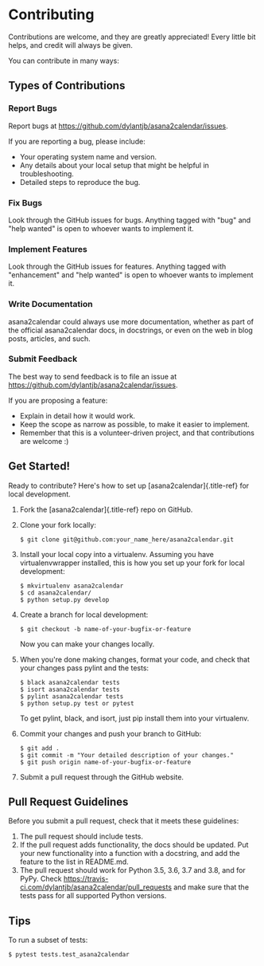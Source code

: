 # Contributing

Contributions are welcome, and they are greatly appreciated! Every
little bit helps, and credit will always be given.

You can contribute in many ways:

## Types of Contributions

### Report Bugs

Report bugs at <https://github.com/dylantjb/asana2calendar/issues>.

If you are reporting a bug, please include:

-   Your operating system name and version.
-   Any details about your local setup that might be helpful in
    troubleshooting.
-   Detailed steps to reproduce the bug.

### Fix Bugs

Look through the GitHub issues for bugs. Anything tagged with "bug"
and "help wanted" is open to whoever wants to implement it.

### Implement Features

Look through the GitHub issues for features. Anything tagged with
"enhancement" and "help wanted" is open to whoever wants to
implement it.

### Write Documentation

asana2calendar could always use more documentation, whether as part of the
official asana2calendar docs, in docstrings, or even on the web in blog
posts, articles, and such.

### Submit Feedback

The best way to send feedback is to file an issue at
<https://github.com/dylantjb/asana2calendar/issues>.

If you are proposing a feature:

-   Explain in detail how it would work.
-   Keep the scope as narrow as possible, to make it easier to
    implement.
-   Remember that this is a volunteer-driven project, and that
    contributions are welcome :)

## Get Started!

Ready to contribute? Here's how to set up [asana2calendar]{.title-ref}
for local development.

1.  Fork the [asana2calendar]{.title-ref} repo on GitHub.

2.  Clone your fork locally:

    ``` shell
    $ git clone git@github.com:your_name_here/asana2calendar.git
    ```

3.  Install your local copy into a virtualenv. Assuming you have
    virtualenvwrapper installed, this is how you set up your fork for
    local development:

    ``` shell
    $ mkvirtualenv asana2calendar
    $ cd asana2calendar/
    $ python setup.py develop
    ```

4.  Create a branch for local development:

    ``` shell
    $ git checkout -b name-of-your-bugfix-or-feature
    ```

    Now you can make your changes locally.

5.  When you're done making changes, format your code, and check that
    your changes pass pylint and the tests:

    ``` shell
    $ black asana2calendar tests
    $ isort asana2calendar tests
    $ pylint asana2calendar tests
    $ python setup.py test or pytest
    ```

    To get pylint, black, and isort, just pip install them into your virtualenv.

6.  Commit your changes and push your branch to GitHub:

    ``` shell
    $ git add .
    $ git commit -m "Your detailed description of your changes."
    $ git push origin name-of-your-bugfix-or-feature
    ```

7.  Submit a pull request through the GitHub website.

## Pull Request Guidelines

Before you submit a pull request, check that it meets these guidelines:

1.  The pull request should include tests.
2.  If the pull request adds functionality, the docs should be updated.
    Put your new functionality into a function with a docstring, and add
    the feature to the list in README.md.
3.  The pull request should work for Python 3.5, 3.6, 3.7 and 3.8, and
    for PyPy. Check
    <https://travis-ci.com/dylantjb/asana2calendar/pull_requests> and make
    sure that the tests pass for all supported Python versions.

## Tips

To run a subset of tests:

``` shell
$ pytest tests.test_asana2calendar
```

